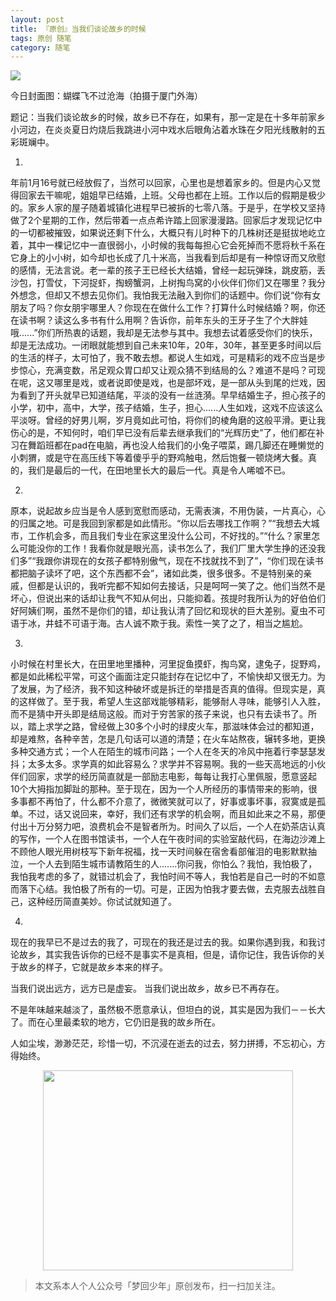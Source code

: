 ```yaml
---
layout: post
title: 『原创』当我们谈论故乡的时候
tags: 原创 随笔
category: 随笔
---
```


![](http://rann.cc/assets/img/blogimg/当我们谈论故乡的时候.jpeg)

今日封面图：蝴蝶飞不过沧海（拍摄于厦门外海）

题记：当我们谈论故乡的时候，故乡已不存在，如果有，那一定是在十多年前家乡小河边，在炎炎夏日灼烧后我跳进小河中戏水后眼角沾着水珠在夕阳光线散射的五彩斑斓中。

1.

年前1月16号就已经放假了，当然可以回家，心里也是想着家乡的。但是内心又觉得回家去干嘛呢，姐姐早已结婚，上班。父母也都在上班。工作以后的假期是极少的。家乡人家的屋子随着城镇化进程早已被拆的七零八落。于是乎，在学校又坚持做了2个星期的工作，然后带着一点点希许踏上回家漫漫路。回家后才发现记忆中的一切都被摧毁，如果说还剩下什么，大概只有儿时种下的几株树还是挺拔地屹立着，其中一棵记忆中一直很弱小，小时候的我每每担心它会死掉而不愿将秋千系在它身上的小小树，如今却也长成了几十米高，当我看到后却是有一种惊讶而又欣慰的感情，无法言说。老一辈的孩子王已经长大结婚，曾经一起玩弹珠，跳皮筋，丢沙包，打雪仗，下河捉虾，掏螃蟹洞，上树掏鸟窝的小伙伴们你们又在哪里？我分外想念，但却又不想去见你们。我怕我无法融入到你们的话题中。你们说“你有女朋友了吗？你女朋宇哪里人？你现在在做什么工作？打算什么时候结婚？啊，你还在读书啊？读这么多书有什么用啊？告诉你，前年东头的王牙子生了个大胖娃哦......”你们所热衷的话题，我却是无法参与其中。我想去试着感受你们的快乐，却是无法成功。一闭眼就能想到自己未来10年，20年，30年，甚至更多时间以后的生活的样子，太可怕了，我不敢去想。都说人生如戏，可是精彩的戏不应当是步步惊心，充满变数，吊足观众胃口却又让观众猜不到结局的么？难道不是吗？可现在呢，这又哪里是戏，或者说即使是戏，也是部坏戏，是一部从头到尾的烂戏，因为看到了开头就早已知道结尾，平淡的没有一丝涟漪。早早结婚生子，担心孩子的小学，初中，高中，大学，孩子结婚，生子，担心......人生如戏，这戏不应该这么平淡呀。曾经的好男儿啊，岁月竟如此可怕，将你们的棱角磨的这般平滑。更让我伤心的是，不知何时，咱们早已没有后辈去继承我们的“光辉历史”了，他们都在补习在舞蹈班都在pad在电脑，再也没人给我们的小兔子喂菜，踢几脚还在睡懒觉的小刺猬，或是守在高压线下等着傻乎乎的野鸡触电，然后饱餐一顿烧烤大餐。真的，我们是最后的一代，在田地里长大的最后一代。真是令人唏嘘不已。


2.

原本，说起故乡应当是令人感到宽慰而感动，无需表演，不用伪装，一片真心，心的归属之地。可是我回到家都是如此情形。“你以后去哪找工作啊？”“我想去大城市，工作机会多，而且我们专业在家这里没什么公司，不好找的。”“什么？家里怎么可能没你的工作！我看你就是眼光高，读书怎么了，我们厂里大学生挣的还没我们多”“我跟你讲现在的女孩子都特别傲气，现在不找就找不到了”，“你们现在读书都把脑子读坏了吧，这个东西都不会”，诸如此类，很多很多。不是特别亲的亲戚，但都是认识的，我听完都不知如何去接话，只是呵呵一笑了之。他们当然不是坏心，但说出来的话却让我气不知从何出，只能抑着。孩提时我所认为的好伯伯们好阿姨们啊，虽然不是你们的错，却让我认清了回忆和现状的巨大差别。夏虫不可语于冰，井蛙不可语于海。古人诚不欺于我。索性一笑了之了，相当之尴尬。


3.

小时候在村里长大，在田里地里播种，河里捉鱼摸虾，掏鸟窝，逮兔子，捉野鸡，都是如此稀松平常，可这个画面注定只能封存在记忆中了，不愉快却又很无力。为了发展，为了经济，我不知这种破坏或是拆迁的举措是否真的值得。但现实是，真的这样做了。至于我，希望人生这部戏能够精彩，能够耐人寻味，能够引人入胜，而不是猜中开头即是结局这般。而对于穷苦家的孩子来说，也只有去读书了。所以，踏上求学之路，曾经做上30多个小时的绿皮火车，那滋味体会过的都知道，却是难熬，各种辛苦，怎是几句话可以道的清楚；在火车站熬夜，辗转多地，更换多种交通方式；一个人在陌生的城市问路；一个人在冬天的冷风中拖着行李瑟瑟发抖；太多太多。求学真的如此容易么？求学并不容易啊。我的一些天高地远的小伙伴们回家，求学的经历简直就是一部励志电影，每每让我打心里佩服，愿意竖起10个大拇指加脚趾的那种。至于现在，因为一个人所经历的事情带来的影响，很多事都不再怕了，什么都不介意了，微微笑就可以了，好事或事坏事，寂寞或是孤单。不过，话又说回来，幸好，我们还有求学的机会啊，而且如此来之不易，那便付出十万分努力吧，浪费机会不是智者所为。时间久了以后，一个人在奶茶店认真的写作，一个人在图书馆读书，一个人在午夜时间的实验室敲代码，在海边沙滩上不顾他人眼光用树枝写下新年祝福，找一天时间躲在宿舍看部催泪的电影默默抽泣，一个人去到陌生城市请教陌生的人.......你问我，你怕么？我怕，我怕极了，我怕我考虑的多了，就错过机会了，我怕时间不等人，我怕若是自己一时的不如意而落下心结。我怕极了所有的一切。可是，正因为怕我才要去做，去克服去战胜自己，这种经历简直美妙。你试试就知道了。


4.

现在的我早已不是过去的我了，可现在的我还是过去的我。如果你遇到我，和我讨论故乡，其实我告诉你的已经不是事实不是真相，但是，请你记住，我告诉你的关于故乡的样子，它就是故乡本来的样子。

当我们说出远方，远方已是虚妄。
当我们说出故乡，故乡已不再存在。

不是年味越来越淡了，虽然极不愿意承认，但坦白的说，其实是因为我们－－长大了。而在心里最柔软的地方，它仍旧是我的故乡所在。

人如尘埃，渺渺茫茫，珍惜一切，不沉浸在逝去的过去，努力拼搏，不忘初心，方得始终。

<div align="center">
<img src="http://rann.cc/assets/img/qrcode-logo.png" width="400" height="320" />
</div>

> 本文系本人个人公众号「梦回少年」原创发布，扫一扫加关注。
